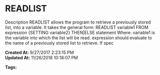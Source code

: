 # READLIST

Description READLIST allows the program to retrieve a previously stored list, into a variable. It takes the general form: READLIST variable1 FROM expression {SETTING variable2} THEN|ELSE statement Where: variable1 is the variable into which the list will be read. expression should evaluate to the name of a previously stored list to retrieve. If spec  

**Created At:** 9/27/2017 2:23:15 PM  
**Updated At:** 11/26/2018 10:18:07 PM  

**Tags:**
<badge text='lists handling' vertical='middle' />
<badge text='record handling' vertical='middle' />
